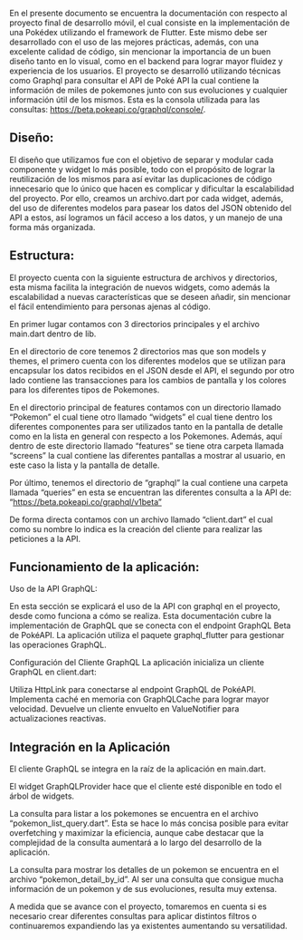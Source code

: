 En el presente documento se encuentra la documentación con respecto al proyecto final de desarrollo móvil, el cual consiste en la implementación de una Pokédex utilizando el framework de Flutter. Este mismo debe ser desarrollado con el uso de las mejores prácticas, además, con una excelente calidad de código, sin mencionar la importancia de un buen diseño tanto en lo visual, como en el backend para lograr mayor fluidez y experiencia de los usuarios. El proyecto se desarrolló utilizando técnicas como Graphql para consultar el API de Poké API la cual contiene la información de miles de pokemones junto con sus evoluciones y cualquier información útil de los mismos. Esta es la consola utilizada para las consultas: https://beta.pokeapi.co/graphql/console/.

## Diseño: 
El diseño que utilizamos fue con el objetivo de separar y modular cada componente y widget lo más posible, todo con el propósito de lograr la reutilización de los mismos para así evitar las duplicaciones de código innecesario que lo único que hacen es complicar y dificultar la escalabilidad del proyecto. Por ello, creamos un archivo.dart por cada widget, además, del uso de diferentes modelos para pasear los datos del JSON obtenido del API a estos, así logramos un fácil acceso a los datos, y un manejo de una forma más organizada.

## Estructura: 
El proyecto cuenta con la siguiente estructura de archivos y directorios, esta misma facilita la integración de nuevos widgets, como además la escalabilidad a nuevas características que se deseen añadir, sin mencionar el fácil entendimiento para personas ajenas al código.

En primer lugar contamos con 3 directorios principales y el archivo main.dart dentro de lib.

En el directorio de core tenemos 2 directorios mas que son models y themes, el primero cuenta con los diferentes modelos que se utilizan para encapsular los datos recibidos en el JSON desde el API, el segundo por otro lado contiene las transacciones para los cambios de pantalla y los colores para los diferentes tipos de Pokemones.

En el directorio principal de features contamos con un directorio llamado “Pokemon” el cual tiene otro llamado “widgets”  el cual tiene dentro los diferentes componentes para ser utilizados tanto en la pantalla de detalle como en la lista en general con respecto a los Pokemones. Además, aquí dentro de este directorio llamado “features” se tiene otra carpeta llamada “screens” la cual contiene las diferentes pantallas a mostrar al usuario, en  este caso la lista y la pantalla de detalle.

Por último, tenemos el directorio de “graphql” la cual contiene una carpeta llamada “queries” en esta se encuentran las diferentes consulta a la API de: “https://beta.pokeapi.co/graphql/v1beta”

De forma directa contamos con un archivo llamado “client.dart” el cual como su nombre lo indica es la creación del cliente para realizar las peticiones a la API.

## Funcionamiento de la aplicación:

Uso de la API GraphQL:

En esta sección se explicará el uso de la API con graphql en el proyecto, desde como funciona a cómo se realiza.  Esta documentación cubre la implementación de GraphQL que se conecta con el endpoint GraphQL Beta de PokéAPI. La aplicación utiliza el paquete graphql_flutter para gestionar las operaciones GraphQL.
  
Configuración del Cliente GraphQL
La aplicación inicializa un cliente GraphQL en client.dart:

Utiliza HttpLink para conectarse al endpoint GraphQL de PokéAPI. Implementa caché en memoria con GraphQLCache para lograr mayor velocidad. Devuelve un cliente envuelto en ValueNotifier para actualizaciones reactivas.

## Integración en la Aplicación

El cliente GraphQL se integra en la raíz de la aplicación en main.dart.

El widget GraphQLProvider hace que el cliente esté disponible en todo el árbol de widgets.

La consulta para listar a los pokemones se encuentra en el archivo “pokemon_list_query.dart”. Esta se hace lo más concisa posible para evitar overfetching  y maximizar la eficiencia, aunque cabe destacar que la complejidad de la consulta aumentará a lo largo del desarrollo de la aplicación.

La consulta para mostrar los detalles de un pokemon se encuentra en el archivo “pokemon_detail_by_id”. Al ser una consulta que consigue mucha información de un pokemon y de sus evoluciones, resulta muy extensa.

A medida que se avance con el proyecto, tomaremos en cuenta si es necesario crear diferentes consultas para aplicar distintos filtros o continuaremos expandiendo las ya existentes aumentando su versatilidad.

